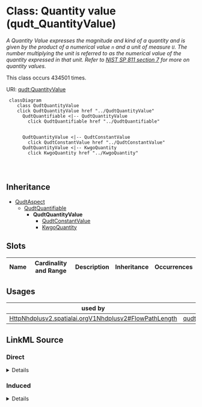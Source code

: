 

# Class: Quantity value (qudt_QuantityValue)


_A <i>Quantity Value</i> expresses the magnitude and kind of a quantity and is given by the product of a numerical value <code>n</code> and a unit of measure <code>U</code>. The number multiplying the unit is referred to as the numerical value of the quantity expressed in that unit. Refer to <a href="http://physics.nist.gov/Pubs/SP811/sec07.html">NIST SP 811 section 7</a> for more on quantity values._






This class occurs 434501 times.


URI: [qudt:QuantityValue](http://qudt.org/schema/qudt/QuantityValue)






```mermaid
 classDiagram
    class QudtQuantityValue
    click QudtQuantityValue href "../QudtQuantityValue"
      QudtQuantifiable <|-- QudtQuantityValue
        click QudtQuantifiable href "../QudtQuantifiable"
      

      QudtQuantityValue <|-- QudtConstantValue
        click QudtConstantValue href "../QudtConstantValue"
      QudtQuantityValue <|-- KwgoQuantity
        click KwgoQuantity href "../KwgoQuantity"
      
      
      
```





## Inheritance
* [QudtAspect](../classes/QudtAspect.md)
    * [QudtQuantifiable](../classes/QudtQuantifiable.md)
        * **QudtQuantityValue**
            * [QudtConstantValue](../classes/QudtConstantValue.md)
            * [KwgoQuantity](../classes/KwgoQuantity.md)



## Slots

| Name | Cardinality and Range | Description | Inheritance | Occurrences |
| ---  | --- | --- | --- | --- |





## Usages

| used by | used in | type | used |
| ---  | --- | --- | --- |
| [HttpNhdplusv2.spatialai.orgV1Nhdplusv2#FlowPathLength](../classes/HttpNhdplusv2.spatialai.orgV1Nhdplusv2#FlowPathLength.md) | [qudt_quantityValue](../slots/qudt_quantityValue.md) | range | [QudtQuantityValue](../classes/QudtQuantityValue.md) |











## LinkML Source

<!-- TODO: investigate https://stackoverflow.com/questions/37606292/how-to-create-tabbed-code-blocks-in-mkdocs-or-sphinx -->

### Direct

<details>

```yaml
name: qudt_QuantityValue
description: A <i>Quantity Value</i> expresses the magnitude and kind of a quantity
  and is given by the product of a numerical value <code>n</code> and a unit of measure
  <code>U</code>. The number multiplying the unit is referred to as the numerical
  value of the quantity expressed in that unit. Refer to <a href="http://physics.nist.gov/Pubs/SP811/sec07.html">NIST
  SP 811 section 7</a> for more on quantity values.
title: Quantity value
from_schema: okns:qudt
source: http://qudt.org/schema/qudt
is_a: qudt_Quantifiable
class_uri: qudt:QuantityValue

```
</details>

### Induced

<details>

```yaml
name: qudt_QuantityValue
description: A <i>Quantity Value</i> expresses the magnitude and kind of a quantity
  and is given by the product of a numerical value <code>n</code> and a unit of measure
  <code>U</code>. The number multiplying the unit is referred to as the numerical
  value of the quantity expressed in that unit. Refer to <a href="http://physics.nist.gov/Pubs/SP811/sec07.html">NIST
  SP 811 section 7</a> for more on quantity values.
title: Quantity value
from_schema: okns:qudt
source: http://qudt.org/schema/qudt
is_a: qudt_Quantifiable
class_uri: qudt:QuantityValue

```
</details>